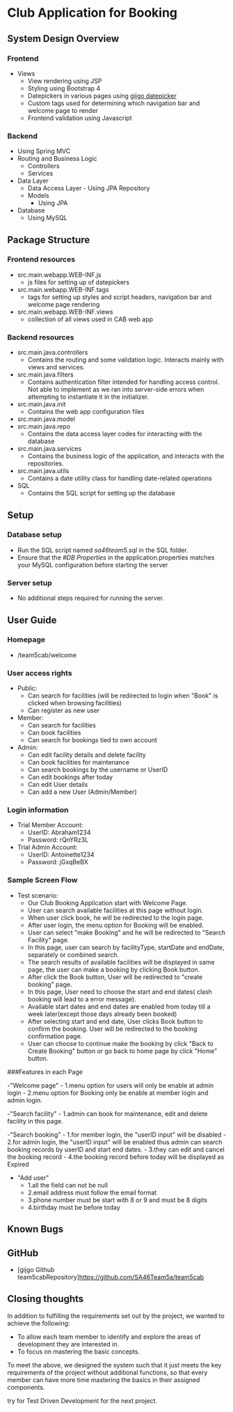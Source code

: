 # Club Application for Booking
## System Design Overview
### Frontend
- Views
	- View rendering using JSP
	- Styling using Bootstrap 4
	- Datepickers in various pages using [gijgo datepicker](http://gijgo.com/datepicker/example/bootstrap-4 )
	- Custom tags used for determining which navigation bar and welcome page to render
	- Frontend validation using Javascript

### Backend
- Using Spring MVC
- Routing and Business Logic
	- Controllers
	- Services
- Data Layer
	- Data Access Layer
			- Using JPA Repository
	- Models
		- Using JPA
- Database
	- Using MySQL

## Package Structure
### Frontend resources
- src.main.webapp.WEB-INF.js
	- js files for setting up of datepickers
- src.main.webapp.WEB-INF.tags
	- tags for setting up styles and script headers, navigation bar and welcome page rendering
- src.main.webapp.WEB-INF.views
	- collection of all views used in CAB web app

### Backend resources
- src.main.java.controllers
	- Contains the routing and some validation logic. Interacts mainly with views and services.
- src.main.java.filters
	- Contains authentication filter intended for handling access control. Not able to implement as we ran into server-side errors when attempting to instantiate it in the initializer.
- src.main.java.init
	- Contains the web app configuration files
- src.main.java.model
- src.main.java.repo
	- Contains the data access layer codes for interacting with the database
- src.main.java.services
	- Contains the business logic of the application, and interacts with the repositories.
- src.main.java.utils
	- Contains a date utility class for handling date-related operations
- SQL
	- Contains the SQL script for setting up the database

## Setup
### Database setup
- Run the SQL script named *sa46team5.sql* in the SQL folder.
- Ensure that the *#DB Properties* in the application.properties matches your MySQL configuration before starting the server

### Server setup
- No additional steps required for running the server.

## User Guide
### Homepage
- /team5cab/welcome

### User access rights
- Public: 
	- Can search for facilities (will be redirected to login when "Book" is clicked when browsing facilities)
	- Can register as new user
- Member: 
	- Can search for facilities
	- Can book facilities 
	- Can search for bookings tied to own account
- Admin:  
	- Can edit facility details and delete facility
	- Can book facilities for maintenance
	- Can search bookings by the username or UserID
	- Can edit bookings after today
	- Can edit User details
	- Can add a new User (Admin/Member)
		
### Login information
- Trial Member Account:
	- UserID: Abraham1234
	- Password: rQnYRz3L
- Trial Admin Account:
	- UserID: Antoinette1234
	- Password: jGxqBeBX
	
### Sample Screen Flow
- Test scenario:
	- Our Club Booking Application start with Welcome Page.
	- User can search available facilities at this page without login. 
	- When user click book, he will be redirected to the login page.
	- After user login, the menu option for Booking will be enabled.
	- User can select "make Booking" and he will be redirected to "Search Facility" page.
	- In this page, user can search by facilityType, startDate and endDate, separately or combined search. 
	- The search results of available facilities will be displayed in same page, the user can make a booking by clicking Book button. 
	- After click the Book button, User will be redirected to "create booking" page.
	- In this page, User need to choose the start and end dates( clash booking will lead to a error message).
	- Available start dates and end dates are enabled from today till a week later(except those days already been booked)
	- After selecting start and end date, User clicks Book button to confirm the booking. User will be redirected to the booking confirmation page. 
	- User can choose to continue make the booking by click "Back to Create Booking" button or go back to home page by click "Home" button.

###Features in each Page

-"Welcome page" 
	- 1.menu option for users will only be enable at admin login
	- 2.menu option for Booking only be enable at member login and admin login.

-"Search facility"
	- 1.admin can book for maintenance, edit and delete facility in this page.

-"Search booking"
	- 1.for member login, the "userID input" will be disabled
	- 2.for admin login, the "userID input" will be enabled thus admin can search booking records by userID and start end dates.
	- 3.they can edit and cancel the booking record
	- 4.the booking record before today will be displayed as Expired

- "Add user"
	- 1.all the field can not be null
	- 2.email address must follow the email format
	- 3.phone number must be start with 8 or 9 and must be 8 digits
	- 4.birthday must be before today

## Known Bugs

## GitHub
- [gijgo Github team5cabRepository]https://github.com/SA46Team5a/team5cab

## Closing thoughts
In addition to fulfilling the requirements set out by the project, we wanted to achieve the following:
- To allow each team member to identify and explore the areas of development they are interested in.
- To focus on mastering the basic concepts.

To meet the above, we designed the system such that it just meets the key requirements of the project without additional functions, so that every member can have more time mastering the basics in their assigned components.

try for Test Driven Development for the next project.




